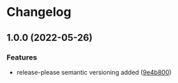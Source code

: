 # Changelog

## 1.0.0 (2022-05-26)


### Features

* release-please semantic versioning added ([9e4b800](https://github.com/ernestrudziec/universe-marathon/commit/9e4b800f28fcec3e07d6d6b7e3919f50797e37ab))
